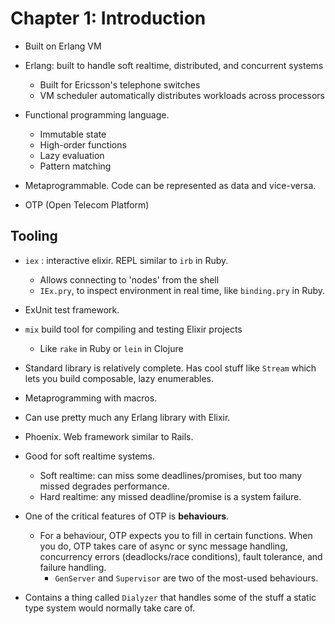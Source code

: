 # Chapter 1: Introduction

* Built on Erlang VM
* Erlang: built to handle soft realtime, distributed, and concurrent systems
  * Built for Ericsson's telephone switches
  * VM scheduler automatically distributes workloads across processors

* Functional programming language.
  * Immutable state
  * High-order functions
  * Lazy evaluation
  * Pattern matching
* Metaprogrammable. Code can be represented as data and vice-versa.
* OTP (Open Telecom Platform)

## Tooling

* `iex` : interactive elixir. REPL similar to `irb` in Ruby.
  * Allows connecting to 'nodes' from the shell
  * `IEx.pry`, to inspect environment in real time, like `binding.pry` in Ruby.
* ExUnit test framework. 
* `mix` build tool for compiling and testing Elixir projects
  * Like `rake` in Ruby or `lein` in Clojure
* Standard library is relatively complete. Has cool stuff like `Stream` which lets you build composable, lazy enumerables. 
* Metaprogramming with macros.

* Can use pretty much any Erlang library with Elixir.
* Phoenix. Web framework similar to Rails.

* Good for soft realtime systems.
  * Soft realtime: can miss some deadlines/promises, but too many missed degrades performance.
  * Hard realtime: any missed deadline/promise is a system failure.

* One of the critical features of OTP is **behaviours**. 
  * For a behaviour, OTP expects you to fill in certain functions. When you do, OTP takes care of async or sync message handling, concurrency errors (deadlocks/race conditions), fault tolerance, and failure handling.
    * `GenServer` and `Supervisor` are two of the most-used behaviours. 

* Contains a thing called `Dialyzer` that handles some of the stuff a static type system would normally take care of. 